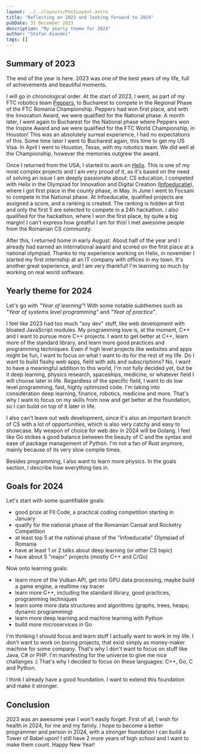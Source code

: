 ```yaml
---
layout: ../../layouts/PostLayout.astro
title: "Reflecting on 2023 and looking forward to 2024"
pubDate: 31 December 2023
description: "My yearly theme for 2024"
author: "Stefan Asandei"
tags: []
---
```


## Summary of 2023

The end of the year is here. 2023 was one of the best years of my life, full of achievements and beautiful moments. 

I will go in chronological order. At the start of 2023, I went, as part of my FTC robotics team [Peppers](https://peppers-robotics.ro), to Bucharest to compete in the Regional Phase of the FTC Romania Championship. Peppers had won first place, and with the Innovation Award, we were qualified for the National phase. A month later, I went again to Bucharest for the National phase where Peppers won the Inspire Award and we were qualified for the FTC World Championship, in Houston! This was an absolutely surreal experience, I had no expectations of this. Some time later I went to Bucharest again, this time to get my US Visa. In April I went to Houston, Texas, with my robotics team. We did well at the Championship, however the memories outgrew the award.

Once I returned from the USA, I started to work on [Helix](https://github.com/helixstudio/helix). This is one of my most complex projects and I am very proud of it, as it's based on the need of solving an issue I am deeply passionate about: CS education. I competed with Helix in the Olympiad for Innovation and Digital Creation ([Infoeducatie](https://infoeducatie.ro)), where I got first place in the county phase, in May. In June I went to Focsani to compete in the National phase. At Infoeducatie, qualified projects are assigned a score, and a ranking is created. The ranking is hidden at first and only the first 5 are selected to compete in a 24h hackathon. I also qualified for the hackathon, where I won the first place, by quite a big margin! I can't express how greatful I am for this! I met awesome people from the Romanian CS community.

After this, I returned home in early August. About half of the year and I already had earned an international award and scored on the first place at a national olympiad. Thanks to my experience working on Helix, in november I started my first internship at an IT company with offices in my town. It's another great experience, and I am very thankful! I'm learning so much by working on real world software.

## Yearly theme for 2024

Let's go with *"Year of learning"*! With some notable subthemes such as *"Year of systems level programming"* and *"Year of practice"*.

I feel like 2023 had too much "soy dev" stuff, like web development with bloated JavaScript modules. My programming love is, at the moment, C++ and I want to pursue more C++ projects. I want to get better at C++, learn more of the standard library, and learn more good practices and programming techniques. Even if high level projects like websites and apps might be fun, I want to focus on what I want to do for the rest of my life. Do I want to build flashy web apps, field with ads and subscriptions? No, I want to have a meaningful addition to this world, I'm not fully decided yet, but be it deep learning, physics research, spaceships, medicine, or whatever field I will choose later in life. Regardless of the specific field, I want to do low level programming, fast, highly optimized code. I'm taking into consideration deep learning, finance, robotics, medicine and more. That's why I want to focus on my skills from now and get better at the foundation, so I can build on top of it later in life.

I also can't leave out web development, since it's also an important branch of CS with a lot of opportunities, which is also very catchy and easy to showcase. My weapon of choice for web dev in 2024 will be Golang. I feel like Go strikes a good balance between the beauty of C and the syntax and ease of package management of Python. I'm not a fan of Rust anymore, mainly because of its very slow compile times.

Besides programming, I also want to learn more physics. In the goals section, I describe how everything ties in.

## Goals for 2024

Let's start with some quantifiable goals:
 - good prize at FII Code, a practical coding competition starting in January
 - qualify for the national phase of the Romanian Cansat and Rocketry Competition
 - at least top 5 at the national phase of the "Infoeducatie" Olympiad of Romania
 - have at least 1 or 2 talks about deep learning (or other CS topic)
 - have about 5 "major" projects (mostly C++ and C/Go) 

Now onto learning goals:
 - learn more of the Vulkan API, get into GPU data processing, maybe build a game engine, a realtime ray tracer
 - learn more C++, including the standard library, good practices, programming techniques
 - learn some more data structures and algorithms (graphs, trees, heaps; dynamic programming)
 - learn more deep learning and machine learning with Python
 - build more microservices in Go

I'm thinking I should focus and learn stuff I actually want to work in my life. I don't want to work on boring projects, that exist simply as money-maker machine for some company. That's why I don't want to focus on stuff like Java, C# or PHP. I'm manifesting for the universe to give me nice challanges :) That's why I decided to focus on these languages: C++, Go, C and Python.

I think I already have a good foundation. I want to extend this foundation and make it stronger.

## Conclusion

2023 was an awesome year I won't easily forget. First of all, I wish for health in 2024, for me and my family. I hope to become a better programmer and person in 2024, with a stronger foundation I can build a Tower of Babel upon! I still have 2 more years of high school and I want to make them count. Happy New Year!
